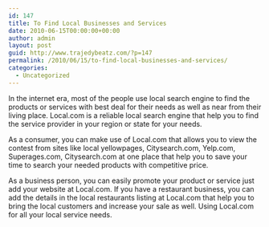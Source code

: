 ```yaml
---
id: 147
title: To Find Local Businesses and Services
date: 2010-06-15T00:00:00+00:00
author: admin
layout: post
guid: http://www.trajedybeatz.com/?p=147
permalink: /2010/06/15/to-find-local-businesses-and-services/
categories:
  - Uncategorized
---
```

In the internet era, most of the people use local search engine to find the products or services with best deal for their needs as well as near from their living place. Local.com is a reliable local search engine that help you to find the service provider in your region or state for your needs.

As a consumer, you can make use of Local.com that allows you to view the contest from sites like local yellowpages, Citysearch.com, Yelp.com, Superages.com, Citysearch.com at one place that help you to save your time to search your needed products with competitive price.

As a business person, you can easily promote your product or service just add your website at Local.com. If you have a restaurant business, you can add the details in the local restaurants listing at Local.com that help you to bring the local customers and increase your sale as well. Using Local.com for all your local service needs.